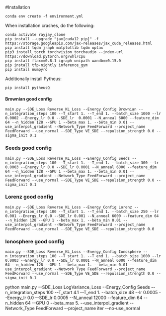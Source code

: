 #Installation

```
conda env create -f environment.yml
```

When installation crashes, do the following:
```
conda activate rayjay_clone
pip install --upgrade "jax[cuda12_pip]" -f https://storage.googleapis.com/jax-releases/jax_cuda_releases.html
pip install tqdm jraph matplotlib tqdm optax
pip3 install torch torchvision torchaudio --index-url https://download.pytorch.org/whl/cpu
pip install flax==0.8.1 igraph unipath wandb==0.15.0
pip install tfp-nightly inference_gym
pip install numpyro
```

Additionally install Pytheus:
```
pip install pytheusQ
```

#### Brownian good config
```
main.py --SDE_Loss Reverse_KL_Loss --Energy_Config Brownian --n_integration_steps 100 --T_start 1. --T_end 1. --batch_size 1000 --lr 0.0002 --Energy_lr 0.0 --SDE_lr  0.0001 --N_anneal 6000 --feature_dim 64 --n_hidden 128 --GPU 1 --beta_max 1. --beta_min 0.01 --use_interpol_gradient --Network_Type FeedForward --project_name FeedForward --use_normal --SDE_Type VE_SDE --repulsion_strength 0.0 --sigma_init 0.1
```

### Seeds good config
```
main.py --SDE_Loss Reverse_KL_Loss --Energy_Config Seeds --n_integration_steps 100 --T_start 1. --T_end 1. --batch_size 300 --lr 0.0003 --Energy_lr 0.0 --SDE_lr 0.0001 --N_anneal 6000 --feature_dim 64 --n_hidden 128 --GPU 1 --beta_max 1. --beta_min 0.01 --use_interpol_gradient --Network_Type FeedForward --project_name FeedForward --use_normal --SDE_Type VE_SDE --repulsion_strength 0.0 --sigma_init 0.1
```

### Lorenz good config
```
main.py --SDE_Loss Reverse_KL_Loss --Energy_Config Lorenz --n_integration_steps 100 --T_start 1. --T_end 1. --batch_size 250 --lr 0.001 --Energy_lr 0.0 --SDE_lr 0.001 --N_anneal 6000 --feature_dim 64 --n_hidden 128 --GPU 1 --beta_max 1. --beta_min 0.01 --use_interpol_gradient --Network_Type FeedForward --project_name FeedForward --use_normal --SDE_Type VE_SDE --repulsion_strength 0.0
```

### Ionosphere good config
```
main.py --SDE_Loss Reverse_KL_Loss --Energy_Config Ionosphere --n_integration_steps 100 --T_start 1. --T_end 1. --batch_size 1000 --lr 0.0003 --Energy_lr 0.0 --SDE_lr 0.0001 --N_anneal 6000 --feature_dim 64 --n_hidden 128 --GPU 1 --beta_max 1. --beta_min 0.01 --use_interpol_gradient --Network_Type FeedForward --project_name FeedForward --use_normal --SDE_Type VE_SDE --repulsion_strength 0.0 --sigma_init 0.1
```








python main.py --SDE_Loss LogVariance_Loss --Energy_Config Seeds --n_integration_steps 100 --T_start 4.1 --T_end 1. --batch_size 48 --lr 0.0005 --Energy_lr 0.0 --SDE_lr 0.0005 --N_anneal 12000 --feature_dim 64 --n_hidden 64 --GPU 0 --beta_max 5. --use_interpol_gradient --Network_Type FeedForward --project_name iter --no-use_normal 